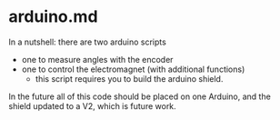 # arduino.md

In a nutshell: there are two arduino scripts

* one to measure angles with the encoder
* one to control the electromagnet (with additional functions)
    * this script requires you to build the arduino shield.

In the future all of this code should be placed on one Arduino,
and the shield updated to a V2, which is future work.
